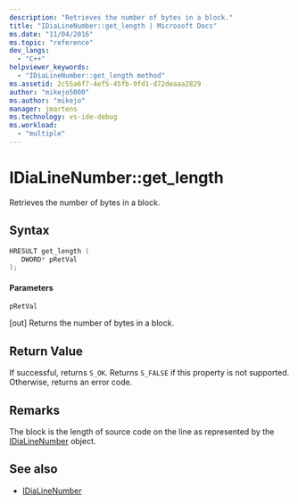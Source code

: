 ```yaml
---
description: "Retrieves the number of bytes in a block."
title: "IDiaLineNumber::get_length | Microsoft Docs"
ms.date: "11/04/2016"
ms.topic: "reference"
dev_langs:
  - "C++"
helpviewer_keywords:
  - "IDiaLineNumber::get_length method"
ms.assetid: 2c55a6f7-4ef5-45fb-9fd1-d72deaaa2829
author: "mikejo5000"
ms.author: "mikejo"
manager: jmartens
ms.technology: vs-ide-debug
ms.workload:
  - "multiple"
---
```

# IDiaLineNumber::get_length
Retrieves the number of bytes in a block.

## Syntax

```C++
HRESULT get_length ( 
   DWORD* pRetVal
);
```

#### Parameters
 `pRetVal`

[out] Returns the number of bytes in a block.

## Return Value
 If successful, returns `S_OK`. Returns `S_FALSE` if this property is not supported. Otherwise, returns an error code.

## Remarks
 The block is the length of source code on the line as represented by the [IDiaLineNumber](../../debugger/debug-interface-access/idialinenumber.md) object.

## See also
- [IDiaLineNumber](../../debugger/debug-interface-access/idialinenumber.md)
